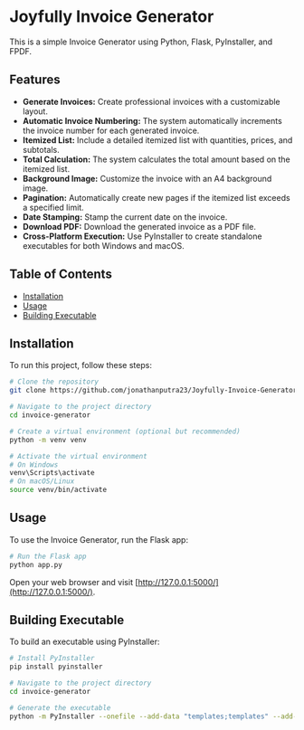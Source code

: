# Joyfully Invoice Generator

This is a simple Invoice Generator using Python, Flask, PyInstaller, and FPDF.

## Features

- **Generate Invoices:** Create professional invoices with a customizable layout.
- **Automatic Invoice Numbering:** The system automatically increments the invoice number for each generated invoice.
- **Itemized List:** Include a detailed itemized list with quantities, prices, and subtotals.
- **Total Calculation:** The system calculates the total amount based on the itemized list.
- **Background Image:** Customize the invoice with an A4 background image.
- **Pagination:** Automatically create new pages if the itemized list exceeds a specified limit.
- **Date Stamping:** Stamp the current date on the invoice.
- **Download PDF:** Download the generated invoice as a PDF file.
- **Cross-Platform Execution:** Use PyInstaller to create standalone executables for both Windows and macOS.

## Table of Contents

- [Installation](#installation)
- [Usage](#usage)
- [Building Executable](#building-executable)

## Installation

To run this project, follow these steps:

```bash
# Clone the repository
git clone https://github.com/jonathanputra23/Joyfully-Invoice-Generator.git

# Navigate to the project directory
cd invoice-generator

# Create a virtual environment (optional but recommended)
python -m venv venv

# Activate the virtual environment
# On Windows
venv\Scripts\activate
# On macOS/Linux
source venv/bin/activate
```

## Usage

To use the Invoice Generator, run the Flask app:

```bash
# Run the Flask app
python app.py
```

Open your web browser and visit [http://127.0.0.1:5000/](http://127.0.0.1:5000/).

## Building Executable

To build an executable using PyInstaller:

```bash
# Install PyInstaller
pip install pyinstaller

# Navigate to the project directory
cd invoice-generator

# Generate the executable
python -m PyInstaller --onefile --add-data "templates;templates" --add-data "background;background" --add-data "invoice_number.txt;." app.py
```